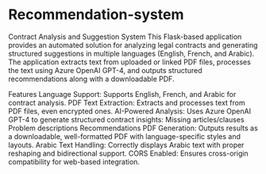 # Recommendation-system
Contract Analysis and Suggestion System
This Flask-based application provides an automated solution for analyzing legal contracts and generating structured suggestions in multiple languages (English, French, and Arabic). The application extracts text from uploaded or linked PDF files, processes the text using Azure OpenAI GPT-4, and outputs structured recommendations along with a downloadable PDF.

Features
Language Support: Supports English, French, and Arabic for contract analysis.
PDF Text Extraction: Extracts and processes text from PDF files, even encrypted ones.
AI-Powered Analysis: Uses Azure OpenAI GPT-4 to generate structured contract insights:
Missing articles/clauses
Problem descriptions
Recommendations
PDF Generation: Outputs results as a downloadable, well-formatted PDF with language-specific styles and layouts.
Arabic Text Handling: Correctly displays Arabic text with proper reshaping and bidirectional support.
CORS Enabled: Ensures cross-origin compatibility for web-based integration.

